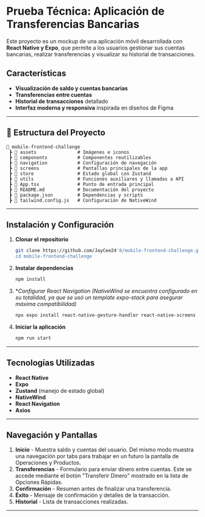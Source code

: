 # Prueba Técnica: Aplicación de Transferencias Bancarias

Este proyecto es un mockup de una aplicación móvil desarrollada con **React Native y Expo**, que permite a los usuarios gestionar sus cuentas bancarias, realizar transferencias y visualizar su historial de transacciones.

## Características

- **Visualización de saldo y cuentas bancarias**
- **Transferencias entre cuentas**
- **Historial de transacciones** detallado
- **Interfaz moderna y responsiva** inspirada en diseños de Figma

---

## 📂 Estructura del Proyecto

```
📂 mobile-frontend-challenge
 ┣ 📂 assets               # Imágenes e iconos
 ┣ 📂 components           # Componentes reutilizables
 ┣ 📂 navigation           # Configuración de navegación
 ┣ 📂 screens              # Pantallas principales de la app
 ┣ 📂 store                # Estado global con Zustand
 ┣ 📂 utils                # Funciones auxiliares y llamadas a API
 ┣ 📜 App.tsx              # Punto de entrada principal
 ┣ 📜 README.md            # Documentación del proyecto
 ┣ 📜 package.json         # Dependencias y scripts
 ┣ 📜 tailwind.config.js   # Configuración de NativeWind
```

---

##  Instalación y Configuración

1. **Clonar el repositorio**
   ```sh
   git clone https://github.com/JayCee24'8/mobile-frontend-challenge.git
   cd mobile-frontend-challenge
   ```
2. **Instalar dependencias**
   ```sh
   npm install
   ```
3. **Configurar React Navigation (NativeWind se encuentra configurado en su totalidad, ya que se usó un template expo-stack para asegurar máxima compatibilidad)*
   ```sh
   npx expo install react-native-gesture-handler react-native-screens react-native-safe-area-context react-native-reanimated react-native-vector-icons @react-navigation/native
   ```
4. **Iniciar la aplicación**
   
   ```sh
   npm run start
   ```

---

## Tecnologías Utilizadas

- **React Native**
- **Expo**
- **Zustand** (manejo de estado global)
- **NativeWind**
- **React Navigation**
- **Axios**

---

## Navegación y Pantallas

1. **Inicio** - Muestra saldo y cuentas del usuario. Del mismo modo muestra una navegación por tabs para trabajar en un futuro la pantalla de Operaciones y Productos.
2. **Transferencias** - Formulario para enviar dinero entre cuentas. Este se accede mediante el botón "Transferir Dinero" mostrado en la lista de Opciones Rápidas.
3. **Confirmación** - Resumen antes de finalizar una transferencia.
4. **Éxito** - Mensaje de confirmación y detalles de la transacción.
5. **Historial** - Lista de transacciones realizadas.

---

